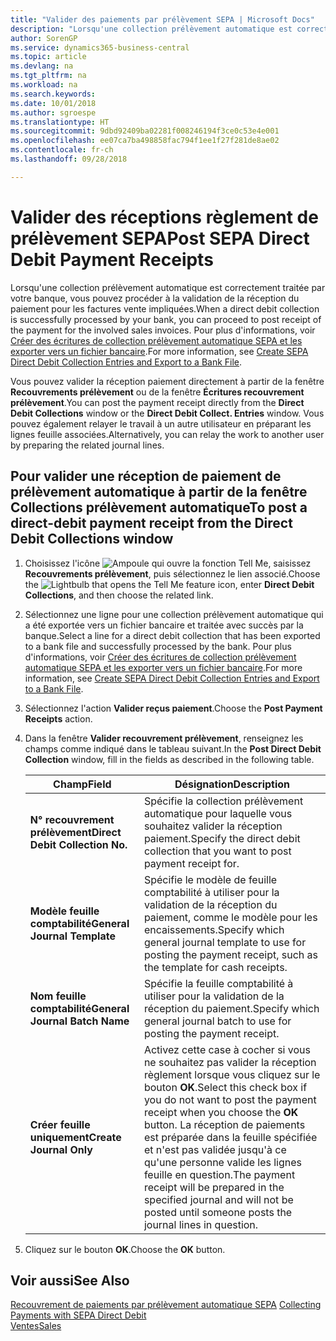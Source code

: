 ```yaml
---
title: "Valider des paiements par prélèvement SEPA | Microsoft Docs"
description: "Lorsqu'une collection prélèvement automatique est correctement traitée par votre banque, vous pouvez procéder à la validation de la réception du paiement pour les factures vente impliquées."
author: SorenGP
ms.service: dynamics365-business-central
ms.topic: article
ms.devlang: na
ms.tgt_pltfrm: na
ms.workload: na
ms.search.keywords: 
ms.date: 10/01/2018
ms.author: sgroespe
ms.translationtype: HT
ms.sourcegitcommit: 9dbd92409ba02281f008246194f3ce0c53e4e001
ms.openlocfilehash: ee07ca7ba498858fac794f1ee1f27f281de8ae02
ms.contentlocale: fr-ch
ms.lasthandoff: 09/28/2018

---
```

# <a name="post-sepa-direct-debit-payment-receipts"></a><span data-ttu-id="e0ee6-103">Valider des réceptions règlement de prélèvement SEPA</span><span class="sxs-lookup"><span data-stu-id="e0ee6-103">Post SEPA Direct Debit Payment Receipts</span></span>
<span data-ttu-id="e0ee6-104">Lorsqu'une collection prélèvement automatique est correctement traitée par votre banque, vous pouvez procéder à la validation de la réception du paiement pour les factures vente impliquées.</span><span class="sxs-lookup"><span data-stu-id="e0ee6-104">When a direct debit collection is successfully processed by your bank, you can proceed to post receipt of the payment for the involved sales invoices.</span></span> <span data-ttu-id="e0ee6-105">Pour plus d'informations, voir [Créer des écritures de collection prélèvement automatique SEPA et les exporter vers un fichier bancaire](finance-how-create-sepa-direct-debit-collection-entries-export-bank-file.md).</span><span class="sxs-lookup"><span data-stu-id="e0ee6-105">For more information, see [Create SEPA Direct Debit Collection Entries and Export to a Bank File](finance-how-create-sepa-direct-debit-collection-entries-export-bank-file.md).</span></span>  

<span data-ttu-id="e0ee6-106">Vous pouvez valider la réception paiement directement à partir de la fenêtre **Recouvrements prélèvement** ou de la fenêtre **Écritures recouvrement prélèvement**.</span><span class="sxs-lookup"><span data-stu-id="e0ee6-106">You can post the payment receipt directly from the **Direct Debit Collections** window or the **Direct Debit Collect. Entries** window.</span></span> <span data-ttu-id="e0ee6-107">Vous pouvez également relayer le travail à un autre utilisateur en préparant les lignes feuille associées.</span><span class="sxs-lookup"><span data-stu-id="e0ee6-107">Alternatively, you can relay the work to another user by preparing the related journal lines.</span></span>  

## <a name="to-post-a-direct-debit-payment-receipt-from-the-direct-debit-collections-window"></a><span data-ttu-id="e0ee6-108">Pour valider une réception de paiement de prélèvement automatique à partir de la fenêtre Collections prélèvement automatique</span><span class="sxs-lookup"><span data-stu-id="e0ee6-108">To post a direct-debit payment receipt from the Direct Debit Collections window</span></span>  
1. <span data-ttu-id="e0ee6-109">Choisissez l'icône ![Ampoule qui ouvre la fonction Tell Me](media/ui-search/search_small.png "Dites-moi ce que vous voulez faire"), saisissez **Recouvrements prélèvement**, puis sélectionnez le lien associé.</span><span class="sxs-lookup"><span data-stu-id="e0ee6-109">Choose the ![Lightbulb that opens the Tell Me feature](media/ui-search/search_small.png "Tell me what you want to do") icon, enter **Direct Debit Collections**, and then choose the related link.</span></span>  
2. <span data-ttu-id="e0ee6-110">Sélectionnez une ligne pour une collection prélèvement automatique qui a été exportée vers un fichier bancaire et traitée avec succès par la banque.</span><span class="sxs-lookup"><span data-stu-id="e0ee6-110">Select a line for a direct debit collection that has been exported to a bank file and successfully processed by the bank.</span></span> <span data-ttu-id="e0ee6-111">Pour plus d'informations, voir [Créer des écritures de collection prélèvement automatique SEPA et les exporter vers un fichier bancaire](finance-how-create-sepa-direct-debit-collection-entries-export-bank-file.md).</span><span class="sxs-lookup"><span data-stu-id="e0ee6-111">For more information, see [Create SEPA Direct Debit Collection Entries and Export to a Bank File](finance-how-create-sepa-direct-debit-collection-entries-export-bank-file.md).</span></span>  
3. <span data-ttu-id="e0ee6-112">Sélectionnez l'action **Valider reçus paiement**.</span><span class="sxs-lookup"><span data-stu-id="e0ee6-112">Choose the **Post Payment Receipts** action.</span></span>  
4. <span data-ttu-id="e0ee6-113">Dans la fenêtre **Valider recouvrement prélèvement**, renseignez les champs comme indiqué dans le tableau suivant.</span><span class="sxs-lookup"><span data-stu-id="e0ee6-113">In the **Post Direct Debit Collection** window, fill in the fields as described in the following table.</span></span>  

    |<span data-ttu-id="e0ee6-114">Champ</span><span class="sxs-lookup"><span data-stu-id="e0ee6-114">Field</span></span>|<span data-ttu-id="e0ee6-115">Désignation</span><span class="sxs-lookup"><span data-stu-id="e0ee6-115">Description</span></span>|  
    |---------------------------------|---------------------------------------|  
    |<span data-ttu-id="e0ee6-116">**N° recouvrement prélèvement**</span><span class="sxs-lookup"><span data-stu-id="e0ee6-116">**Direct Debit Collection No.**</span></span>|<span data-ttu-id="e0ee6-117">Spécifie la collection prélèvement automatique pour laquelle vous souhaitez valider la réception paiement.</span><span class="sxs-lookup"><span data-stu-id="e0ee6-117">Specify the direct debit collection that you want to post payment receipt for.</span></span>|  
    |<span data-ttu-id="e0ee6-118">**Modèle feuille comptabilité**</span><span class="sxs-lookup"><span data-stu-id="e0ee6-118">**General Journal Template**</span></span>|<span data-ttu-id="e0ee6-119">Spécifie le modèle de feuille comptabilité à utiliser pour la validation de la réception du paiement, comme le modèle pour les encaissements.</span><span class="sxs-lookup"><span data-stu-id="e0ee6-119">Specify which general journal template to use for posting the payment receipt, such as the template for cash receipts.</span></span>|  
    |<span data-ttu-id="e0ee6-120">**Nom feuille comptabilité**</span><span class="sxs-lookup"><span data-stu-id="e0ee6-120">**General Journal Batch Name**</span></span>|<span data-ttu-id="e0ee6-121">Spécifie la feuille comptabilité à utiliser pour la validation de la réception du paiement.</span><span class="sxs-lookup"><span data-stu-id="e0ee6-121">Specify which general journal batch to use for posting the payment receipt.</span></span>|  
    |<span data-ttu-id="e0ee6-122">**Créer feuille uniquement**</span><span class="sxs-lookup"><span data-stu-id="e0ee6-122">**Create Journal Only**</span></span>|<span data-ttu-id="e0ee6-123">Activez cette case à cocher si vous ne souhaitez pas valider la réception règlement lorsque vous cliquez sur le bouton **OK**.</span><span class="sxs-lookup"><span data-stu-id="e0ee6-123">Select this check box if you do not want to post the payment receipt when you choose the **OK** button.</span></span> <span data-ttu-id="e0ee6-124">La réception de paiements est préparée dans la feuille spécifiée et n'est pas validée jusqu'à ce qu'une personne valide les lignes feuille en question.</span><span class="sxs-lookup"><span data-stu-id="e0ee6-124">The payment receipt will be prepared in the specified journal and will not be posted until someone posts the journal lines in question.</span></span>|  

5. <span data-ttu-id="e0ee6-125">Cliquez sur le bouton **OK**.</span><span class="sxs-lookup"><span data-stu-id="e0ee6-125">Choose the **OK** button.</span></span>  

## <a name="see-also"></a><span data-ttu-id="e0ee6-126">Voir aussi</span><span class="sxs-lookup"><span data-stu-id="e0ee6-126">See Also</span></span>  
 <span data-ttu-id="e0ee6-127">[Recouvrement de paiements par prélèvement automatique SEPA](finance-collect-payments-with-sepa-direct-debit.md) </span><span class="sxs-lookup"><span data-stu-id="e0ee6-127">[Collecting Payments with SEPA Direct Debit](finance-collect-payments-with-sepa-direct-debit.md) </span></span>  
 [<span data-ttu-id="e0ee6-128">Ventes</span><span class="sxs-lookup"><span data-stu-id="e0ee6-128">Sales</span></span>](sales-manage-sales.md)

